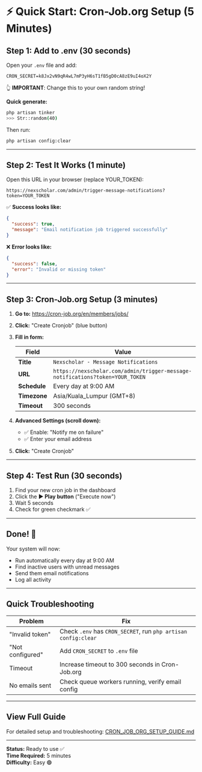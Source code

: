 # ⚡ Quick Start: Cron-Job.org Setup (5 Minutes)

## Step 1: Add to .env (30 seconds)

Open your `.env` file and add:

```env
CRON_SECRET=k8Jx2vN9qR4wL7mP3yH6sT1fB5gD0cA8zE9uI4oX2Y
```

👆 **IMPORTANT**: Change this to your own random string!

**Quick generate:**
```bash
php artisan tinker
>>> Str::random(40)
```

Then run:
```bash
php artisan config:clear
```

---

## Step 2: Test It Works (1 minute)

Open this URL in your browser (replace YOUR_TOKEN):

```
https://nexscholar.com/admin/trigger-message-notifications?token=YOUR_TOKEN
```

✅ **Success looks like:**
```json
{
  "success": true,
  "message": "Email notification job triggered successfully"
}
```

❌ **Error looks like:**
```json
{
  "success": false,
  "error": "Invalid or missing token"
}
```

---

## Step 3: Cron-Job.org Setup (3 minutes)

1. **Go to:** https://cron-job.org/en/members/jobs/

2. **Click:** "Create Cronjob" (blue button)

3. **Fill in form:**

   | Field | Value |
   |-------|-------|
   | **Title** | `Nexscholar - Message Notifications` |
   | **URL** | `https://nexscholar.com/admin/trigger-message-notifications?token=YOUR_TOKEN` |
   | **Schedule** | Every day at 9:00 AM |
   | **Timezone** | Asia/Kuala_Lumpur (GMT+8) |
   | **Timeout** | 300 seconds |

4. **Advanced Settings (scroll down):**
   - ✅ Enable: "Notify me on failure"
   - ✅ Enter your email address

5. **Click:** "Create Cronjob"

---

## Step 4: Test Run (30 seconds)

1. Find your new cron job in the dashboard
2. Click the **▶ Play button** ("Execute now")
3. Wait 5 seconds
4. Check for green checkmark ✅

---

## Done! 🎉

Your system will now:
- Run automatically every day at 9:00 AM
- Find inactive users with unread messages
- Send them email notifications
- Log all activity

---

## Quick Troubleshooting

| Problem | Fix |
|---------|-----|
| "Invalid token" | Check `.env` has `CRON_SECRET`, run `php artisan config:clear` |
| "Not configured" | Add `CRON_SECRET` to `.env` file |
| Timeout | Increase timeout to 300 seconds in Cron-Job.org |
| No emails sent | Check queue workers running, verify email config |

---

## View Full Guide

For detailed setup and troubleshooting: [CRON_JOB_ORG_SETUP_GUIDE.md](./CRON_JOB_ORG_SETUP_GUIDE.md)

---

**Status:** Ready to use ✅  
**Time Required:** 5 minutes  
**Difficulty:** Easy 🟢

